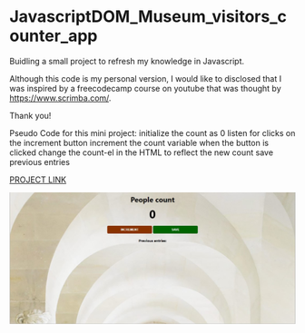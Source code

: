 # JavascriptDOM_Museum_visitors_counter_app

Buidling a small project to refresh my knowledge in Javascript.

Although this code is my personal version, I would like to disclosed that I was inspired by a freecodecamp course on youtube that was thought by https://www.scrimba.com/. 

Thank you!


Pseudo  Code for this mini project:
  initialize the count as 0
  listen for clicks on the increment button
  increment the count variable when the button is clicked
  change the count-el in the HTML to reflect the new count
  save previous entries
  
  
  [PROJECT LINK](https://essi5764.github.io/JavascriptDOM_Museum_visitors_counter_app/)
  
  ![PROJECT](project.jpg)
